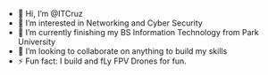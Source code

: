 - 👋 Hi, I’m @ITCruz
- 👀 I’m interested in Networking and Cyber Security
- 🌱 I’m currently finishing my BS Information Technology from Park University
- 💞️ I’m looking to collaborate on anything to build my skills 
- ⚡ Fun fact: I build and fLy FPV Drones for fun. 

<!---
ITCruz/ITCruz is a ✨ special ✨ repository because its `README.md` (this file) appears on your GitHub profile.
You can click the Preview link to take a look at your changes.
--->

